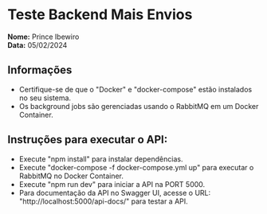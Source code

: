 # Teste Backend Mais Envios
**Nome:** Prince Ibewiro  
**Data:** 05/02/2024  

## Informações
- Certifique-se de que o "Docker" e "docker-compose" estão instalados no seu sistema.
- Os background jobs são gerenciadas usando o RabbitMQ em um Docker Container.

## Instruções para executar o API:
- Execute "npm install" para instalar dependências.
- Execute "docker-compose -f docker-compose.yml up" para executar o RabbitMQ no Docker Container.
- Execute "npm run dev" para iniciar a API na PORT 5000.
- Para documentação da API no Swagger UI, acesse o URL: "http://localhost:5000/api-docs/" para testar a API.


